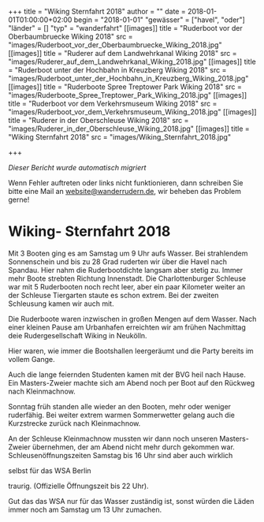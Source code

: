 +++
title = "Wiking Sternfahrt 2018"
author = ""
date = 2018-01-01T01:00:00+02:00
begin = "2018-01-01"
"gewässer" = ["havel", "oder"]
"länder" = []
"typ" = "wanderfahrt"
[[images]]
title = "Ruderboot vor der Oberbaumbruecke Wiking 2018"
src = "images/Ruderboot_vor_der_Oberbaumbruecke_Wiking_2018.jpg"
[[images]]
title = "Ruderer auf dem Landwehrkanal Wiking 2018"
src = "images/Ruderer_auf_dem_Landwehrkanal_Wiking_2018.jpg"
[[images]]
title = "Ruderboot unter der Hochbahn in Kreuzberg Wiking 2018"
src = "images/Ruderboot_unter_der_Hochbahn_in_Kreuzberg_Wiking_2018.jpg"
[[images]]
title = "Ruderboote Spree Treptower Park Wiking 2018"
src = "images/Ruderboote_Spree_Treptower_Park_Wiking_2018.jpg"
[[images]]
title = "Ruderboot vor dem Verkehrsmuseum Wiking 2018"
src = "images/Ruderboot_vor_dem_Verkehrsmuseum_Wiking_2018.jpg"
[[images]]
title = "Ruderer in der Oberschleuse Wiking 2018"
src = "images/Ruderer_in_der_Oberschleuse_Wiking_2018.jpg"
[[images]]
title = "Wiking Sternfahrt 2018"
src = "images/Wiking_Sternfahrt_2018.jpg"

+++


*Dieser Bericht wurde automatisch migriert*

Wenn Fehler auftreten oder links nicht funktionieren, dann schreiben Sie bitte eine Mail an website@wanderrudern.de, wir beheben das Problem gerne!



# Wiking- Sternfahrt 2018


Mit 3 Booten ging es am Samstag um 9 Uhr aufs Wasser. Bei strahlendem Sonnenschein und bis zu 28 Grad ruderten wir über die Havel nach Spandau. Hier nahm die Ruderbootdichte langsam aber stetig zu. Immer mehr Boote strebten Richtung Innenstadt. Die Charlottenburger Schleuse war mit 5 Ruderbooten noch recht leer, aber ein paar Kilometer weiter an der Schleuse Tiergarten staute es schon extrem. Bei der zweiten Schleusung kamen wir auch mit.

Die Ruderboote waren inzwischen in großen Mengen auf dem Wasser. Nach einer kleinen Pause am Urbanhafen erreichten wir am frühen Nachmittag deie Rudergesellschaft Wiking in Neukölln.

Hier waren, wie immer die Bootshallen leergeräumt und die Party bereits im vollem Gange.

Auch die lange feiernden Studenten kamen mit der BVG heil nach Hause. Ein Masters-Zweier machte sich am Abend noch per Boot auf den Rückweg nach Kleinmachnow.

Sonntag früh standen alle wieder an den Booten, mehr oder weniger ruderfähig. Bei weiter extrem warmen Sommerwetter gelang auch die Kurzstrecke zurück nach Kleinmachnow.

An der Schleuse Kleinmachnow mussten wir dann noch unseren Masters- Zweier übernehmen, der am Abend nicht mehr durch gekommen war. Schleusenöffnungszeiten Samstag bis 16 Uhr sind aber auch wirklich

selbst für das WSA Berlin

traurig. (Offizielle Öffnungszeit bis 22 Uhr).

Gut das das WSA nur für das Wasser zuständig ist, sonst würden die Läden immer noch am Samstag um 13 Uhr zumachen.